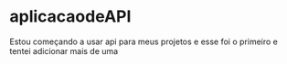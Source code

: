 # aplicacaodeAPI
Estou começando a usar api para meus projetos e esse foi o primeiro e tentei adicionar mais de uma
